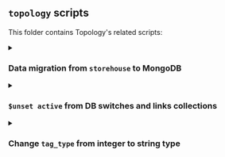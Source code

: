 ## `topology` scripts

This folder contains Topology's related scripts:

<details><summary><h3>Data migration from <code>storehouse</code> to MongoDB</h3></summary>

[`storehouse_to_mongo.py`](./storehouse_to_mongo.py) is a script to migrate the data entries from certain namespaces from `storehouse` to MongoDB.

#### Pre-requisites

- There's no additional Python libraries dependencies required, other than installing the existing `topology`'s, or if you're running in development locally then installing `requirements/dev.in`
- Make sure you don't have `kytosd` running with otherwise topology will start writing to MongoDB, and the application could overwrite the data you're trying to insert with this script.
- Make sure MongoDB replica set is up and running.
- Export MongoDB related variables that [db/client.py](../db/client.py) uses, make sure the hosts names can be resolved:

```
export MONGO_USERNAME=
export MONGO_PASSWORD=
export MONGO_DBNAME=napps
export MONGO_HOST_SEEDS="mongo1:27017,mongo2:27018,mongo3:27099"
```

#### How to use

- Export these two environment variables, based on where storehouse and kytos are installed, if you're running `amlight/kytos:latest` docker image they should be:
 
```
export STOREHOUSE_NAMESPACES_DIR=/var/tmp/kytos/storehouse/
export PYTHONPATH=/var/lib/kytos
```

- Parametrize the environment variable `CMD` command and execute `storehouse_to_mongo.py` script (the command is passed via an env var to avoid conflicts with `kytosd`, since depending how you set the `PYTHONPATH` it can interfere)

- The following `CMD` commands are available:

```
insert_links_metadata
insert_switches_metadata
insert_interfaces_metadata
insert_topology
load_topology
load_switches_metadata
load_interfaces_metadata
load_links_metadata
```

The `load_*` commands are meant to be used to double check what would actually be loaded, so it's encouraged to try out the load command to confirm the data can be loaded properly, and if they are, feel free to use any of the `insert_*` commands, which will rely internally on the load functions to the either insert or update the documents.

For example, to double check what would be loaded in the topology from storehouse namespace `kytos.topology.status`:

```
CMD=load_topology python3 scripts/storehouse_to_mongo.py
```

And then, to insert (or update) the entire topology:

```
CMD=insert_topology python3 scripts/storehouse_to_mongo.py
```

If the topology you're migrating has metadata saved on `kytos.topology.(switches|interfaces|links).metadata` namespaces, you'll also have to run these commands:

```
CMD=insert_links_metadata python3 scripts/storehouse_to_mongo.py
CMD=insert_switches_metadata python3 scripts/storehouse_to_mongo.py
CMD=insert_interfaces_metadata python3 scripts/storehouse_to_mongo.py
```

</details>

<details><summary><h3> <code>$unset active</code> from DB switches and links collections </h3></summary>

[`unset_active.py`](./unset_active.py) is a script to `$unset` `active` and certain metadata from `links` and `switches` collections.


#### Pre-requisites

- There's no additional Python libraries dependencies required, other than installing the existing `topology`'s, or if you're running in development locally then installing `requirements/dev.in`
- Make sure you don't have `kytosd` running with otherwise topology will start writing to MongoDB, and the application could overwrite the data you're trying to insert with this script.
- Make sure MongoDB replica set is up and running.
- Export the following MongnoDB variables accordingly in case your running outside of a container

```
export MONGO_USERNAME=
export MONGO_PASSWORD=
export MONGO_DBNAME=napps
export MONGO_HOST_SEEDS="mongo1:27017,mongo2:27018,mongo3:27099"
```

- The following `CMD` commands are available:

```
aggregate_unset_links
unset_links
aggregate_unset_switches_and_intfs
unset_switches_and_intfs
```

It's recommended that you run the `"aggregated_*"` commands first, just so you can preview the resulting aggregation with similar `$unset` key values. If the results of the aggregation are looking coherent, then you can proceed with the `"unset_*"` commands

#### Examples

- Previewing aggregated changes on `links` collection:

```
❯ CMD=aggregate_unset_links python scripts/unset_active.py
Aggregating links $unset active and metadata[last_status_is_active|last_status_change|notified_up_at]
{'_id': '4d42dc0852278accac7d9df15418f6d921db160b13d674029a87cef1b5f67f30', 'enabled': True, 'endpoints': [{'id': '00:00:00:00:00:00:00:02:3'}, {'id': '00:00:00:00:00:00:00:03:2'}], 'id': '4d42dc0852278accac7d9df15418f6d921db160b13d674029a87cef1b5f67f30', 'inserted_at': datetime.datetime(2023, 6, 20, 19, 54, 51, 726000), 'metadata': {}, 'updated_at': datetime.datetime(2023, 6, 20, 20, 13, 53, 696000)}
{'_id': 'c8b55359990f89a5849813dc348d30e9e1f991bad1dcb7f82112bd35429d9b07', 'enabled': True, 'endpoints': [{'id': '00:00:00:00:00:00:00:01:4'}, {'id': '00:00:00:00:00:00:00:03:3'}], 'id': 'c8b55359990f89a5849813dc348d30e9e1f991bad1dcb7f82112bd35429d9b07', 'inserted_at': datetime.datetime(2023, 6, 20, 19, 54, 51, 730000), 'metadata': {}, 'updated_at': datetime.datetime(2023, 6, 20, 20, 13, 59, 707000)}
{'_id': '78282c4d5b579265f04ebadc4405ca1b49628eb1d684bb45e5d0607fa8b713d0', 'enabled': True, 'endpoints': [{'id': '00:00:00:00:00:00:00:01:3'}, {'id': '00:00:00:00:00:00:00:02:2'}], 'id': '78282c4d5b579265f04ebadc4405ca1b49628eb1d684bb45e5d0607fa8b713d0', 'inserted_at': datetime.datetime(2023, 6, 20, 19, 54, 51, 732000), 'metadata': {}, 'updated_at': datetime.datetime(2023, 6, 20, 20, 13, 53, 700000)}
```

- Running `$unset` to update many on `links` collection:

```
❯ CMD=unset_links python scripts/unset_active.py 
Trying to $unset links 'active' and metadata[last_status_is_active|last_status_change|notified_up_at]...
Modified 3 links objects
```

- Running `$unset` to update many on `links` collection again, but expecting no changes:

```
❯ CMD=unset_links python scripts/unset_active.py
Trying to $unset links 'active' and metadata[last_status_is_active|last_status_change|notified_up_at]...
Modified 0 links objects
```

- Previewing aggregated changes on `switches` collection:

```
❯ CMD=aggregate_unset_switches_and_intfs python scripts/unset_active.py
Aggregating switches and interfaces $unset active
{'_id': '00:00:00:00:00:00:00:03', 'connection': '127.0.0.1:53680', 'data_path': 's3', 'enabled': True, 'hardware': 'Open vSwitch', 'id': '00:00:00:00:00:00:00:03', 'inserted_at': datetime.datetime(2023, 6, 20, 19, 54, 50, 467000), 'interfaces': [{'id': '00:00:00:00:00:00:00:03:4294967294', 'enabled': True, 'mac': 'c2:9d:dd:f0:f1:4f', 'speed': 0.0, 'port_number': 4294967294, 'name': 's3', 'nni': False, 'lldp': True, 'switch': '00:00:00:00:00:00:00:03', 'link': '', 'link_side': None, 'metadata': {}, 'updated_at': None}, {'id': '00:00:00:00:00:00:00:03:1', 'enabled': True, 'mac': '6a:79:35:c4:9b:a3', 'speed': 1250000000.0, 'port_number': 1, 'name': 's3-eth1', 'nni': False, 'lldp': True, 'switch': '00:00:00:00:00:00:00:03', 'link': '', 'link_side': None, 'metadata': {}, 'updated_at': None}, {'id': '00:00:00:00:00:00:00:03:2', 'enabled': True, 'mac': '2a:db:cc:f6:40:a0', 'speed': 1250000000.0, 'port_number': 2, 'name': 's3-eth2', 'nni': True, 'lldp': True, 'switch': '00:00:00:00:00:00:00:03', 'link': '4d42dc0852278accac7d9df15418f6d921db160b13d674029a87cef1b5f67f30', 'link_side': None, 'metadata': {}, 'updated_at': None}, {'id': '00:00:00:00:00:00:00:03:3', 'enabled': True, 'mac': '86:62:23:d9:7e:06', 'speed': 1250000000.0, 'port_number': 3, 'name': 's3-eth3', 'nni': True, 'lldp': True, 'switch': '00:00:00:00:00:00:00:03', 'link': 'c8b55359990f89a5849813dc348d30e9e1f991bad1dcb7f82112bd35429d9b07', 'link_side': None, 'metadata': {}, 'updated_at': None}], 'manufacturer': 'Nicira, Inc.', 'metadata': {}, 'ofp_version': '0x04', 'serial': 'None', 'software': '3.1.1', 'updated_at': datetime.datetime(2023, 6, 20, 20, 14, 48, 360000)}
{'_id': '00:00:00:00:00:00:00:02', 'connection': '127.0.0.1:53696', 'data_path': 's2', 'enabled': True, 'hardware': 'Open vSwitch', 'id': '00:00:00:00:00:00:00:02', 'inserted_at': datetime.datetime(2023, 6, 20, 19, 54, 50, 469000), 'interfaces': [{'id': '00:00:00:00:00:00:00:02:4294967294', 'enabled': True, 'mac': '7e:93:b8:64:eb:47', 'speed': 0.0, 'port_number': 4294967294, 'name': 's2', 'nni': False, 'lldp': True, 'switch': '00:00:00:00:00:00:00:02', 'link': '', 'link_side': None, 'metadata': {}, 'updated_at': None}, {'id': '00:00:00:00:00:00:00:02:1', 'enabled': True, 'mac': '5a:e7:1b:02:f3:c3', 'speed': 1250000000.0, 'port_number': 1, 'name': 's2-eth1', 'nni': False, 'lldp': True, 'switch': '00:00:00:00:00:00:00:02', 'link': '', 'link_side': None, 'metadata': {}, 'updated_at': None}, {'id': '00:00:00:00:00:00:00:02:2', 'enabled': True, 'mac': '32:75:61:02:93:a7', 'speed': 1250000000.0, 'port_number': 2, 'name': 's2-eth2', 'nni': True, 'lldp': True, 'switch': '00:00:00:00:00:00:00:02', 'link': '78282c4d5b579265f04ebadc4405ca1b49628eb1d684bb45e5d0607fa8b713d0', 'link_side': None, 'metadata': {}, 'updated_at': None}, {'id': '00:00:00:00:00:00:00:02:3', 'enabled': True, 'mac': 'ea:a0:51:8a:e5:70', 'speed': 1250000000.0, 'port_number': 3, 'name': 's2-eth3', 'nni': True, 'lldp': True, 'switch': '00:00:00:00:00:00:00:02', 'link': '4d42dc0852278accac7d9df15418f6d921db160b13d674029a87cef1b5f67f30', 'link_side': None, 'metadata': {}, 'updated_at': None}], 'manufacturer': 'Nicira, Inc.', 'metadata': {}, 'ofp_version': '0x04', 'serial': 'None', 'software': '3.1.1', 'updated_at': datetime.datetime(2023, 6, 20, 20, 14, 48, 362000)}
{'_id': '00:00:00:00:00:00:00:01', 'connection': '127.0.0.1:53674', 'data_path': 's1', 'enabled': True, 'hardware': 'Open vSwitch', 'id': '00:00:00:00:00:00:00:01', 'inserted_at': datetime.datetime(2023, 6, 20, 19, 54, 50, 551000), 'interfaces': [{'id': '00:00:00:00:00:00:00:01:4294967294', 'enabled': True, 'mac': '42:42:fb:8f:2b:44', 'speed': 0.0, 'port_number': 4294967294, 'name': 's1', 'nni': False, 'lldp': True, 'switch': '00:00:00:00:00:00:00:01', 'link': '', 'link_side': None, 'metadata': {}, 'updated_at': None}, {'id': '00:00:00:00:00:00:00:01:4', 'enabled': True, 'mac': '72:bb:4f:ad:1f:22', 'speed': 1250000000.0, 'port_number': 4, 'name': 's1-eth4', 'nni': True, 'lldp': True, 'switch': '00:00:00:00:00:00:00:01', 'link': 'c8b55359990f89a5849813dc348d30e9e1f991bad1dcb7f82112bd35429d9b07', 'link_side': None, 'metadata': {}, 'updated_at': None}, {'id': '00:00:00:00:00:00:00:01:1', 'enabled': True, 'mac': '22:2c:ae:78:ce:7d', 'speed': 1250000000.0, 'port_number': 1, 'name': 's1-eth1', 'nni': False, 'lldp': True, 'switch': '00:00:00:00:00:00:00:01', 'link': '', 'link_side': None, 'metadata': {}, 'updated_at': None}, {'id': '00:00:00:00:00:00:00:01:2', 'enabled': True, 'mac': '72:5c:af:10:fe:05', 'speed': 1250000000.0, 'port_number': 2, 'name': 's1-eth2', 'nni': False, 'lldp': True, 'switch': '00:00:00:00:00:00:00:01', 'link': '', 'link_side': None, 'metadata': {}, 'updated_at': None}, {'id': '00:00:00:00:00:00:00:01:3', 'enabled': True, 'mac': '8e:d3:93:64:34:be', 'speed': 1250000000.0, 'port_number': 3, 'name': 's1-eth3', 'nni': True, 'lldp': True, 'switch': '00:00:00:00:00:00:00:01', 'link': '78282c4d5b579265f04ebadc4405ca1b49628eb1d684bb45e5d0607fa8b713d0', 'link_side': None, 'metadata': {}, 'updated_at': None}], 'manufacturer': 'Nicira, Inc.', 'metadata': {}, 'ofp_version': '0x04', 'serial': 'None', 'software': '3.1.1', 'updated_at': datetime.datetime(2023, 6, 20, 20, 14, 48, 359000)}
```

- Running `$unset` to update many on `switches` collection:

```
❯ CMD=unset_switches_and_intfs python scripts/unset_active.py
Trying to $unset switches and interfaces 'active'
Modified 3 switches objects
```

- Running `$unset` to update many on `switches` collection again, but expecting no changes:

```
❯ CMD=unset_switches_and_intfs python scripts/unset_active.py
Trying to $unset switches and interfaces 'active'
Modified 0 switches objects
```

</details>

<details><summary><h3>Change <code>tag_type</code> from integer to string type</h3></summary>

[`vlan_pool.py`](./vlan_pool.py) is a script to change ``available_vlans`` to ``available_tags``. Also adding new field ``tag_ranges``. These new fields have the type ``dict[str, list[list[int]]]``. Example

```
    available_tags = {"vlan": [[1, 299], [301, 4095]]}
    tag_ranges = {"vlan": [[1, 4095]]}
```

This scripts takes into account UNIs TAG values as well.

#### Pre-requisites

- There's no additional Python libraries dependencies required, other than installing the existing `topology`'s, or if you're running in development locally then installing `requirements/dev.in`
- Make sure you don't have `kytosd` running with otherwise topology will start writing to MongoDB, and the application could overwrite the data you're trying to insert with this script.
- Make sure MongoDB replica set is up and running.
- Export the following MongnoDB variables accordingly in case your running outside of a container

```
export MONGO_USERNAME=
export MONGO_PASSWORD=
export MONGO_DBNAME=napps
export MONGO_HOST_SEEDS="mongo1:27017,mongo2:27018,mongo3:27099"
```

#### How to use

Run the script to change every ``tag_type`` to string

```
python3 vlan_pool.py
```

</details>